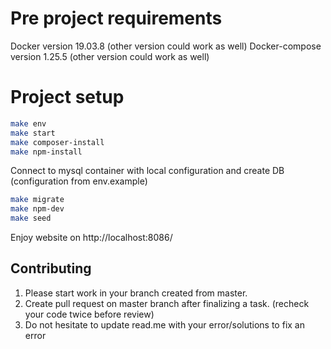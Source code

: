 # Pre project requirements

Docker version 19.03.8 (other version could work as well)
Docker-compose version 1.25.5 (other version could work as well)

# Project setup

```bash
make env
make start
make composer-install
make npm-install
```

Connect to mysql container with local configuration and create DB (configuration from env.example)

```bash
make migrate
make npm-dev
make seed
```

Enjoy website on http://localhost:8086/

## Contributing

1) Please start work in your branch created from master.
2) Create pull request on master branch after finalizing a task. (recheck your code twice before review)
3) Do not hesitate to update read.me with your error/solutions to fix an error

